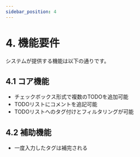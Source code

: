 ```yaml
---
sidebar_position: 4
---
```


# 4. 機能要件

システムが提供する機能は以下の通りです。

## 4.1 コア機能
- チェックボックス形式で複数のTODOを追加可能
- TODOリストにコメントを追記可能
- TODOリストへのタグ付けとフィルタリングが可能

## 4.2 補助機能
- 一度入力したタグは補完される

<!--
## 4.1 コア機能
- **ユーザー認証**: 登録、ログイン、パスワードリセット
- **データ管理**: CRUD操作（作成、読み取り、更新、削除）
- **レポート出力**: 集計レポート、ダッシュボード表示

## 4.2 補助機能
- **通知機能**: メール通知、プッシュ通知
- **検索機能**: キーワード・フィルタリングによる検索
-->
